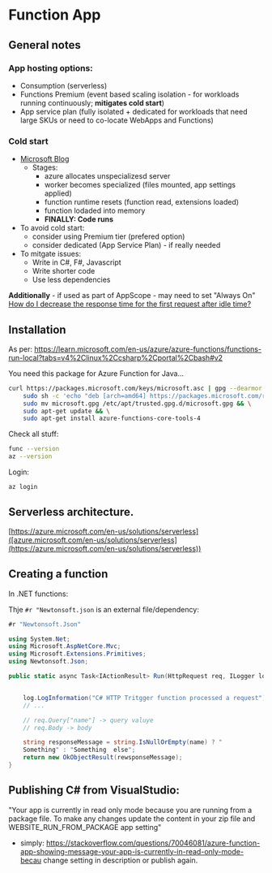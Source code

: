 # Function App 

## General notes

### App hosting options:
 - Consumption (serverless)
 - Functions Premium (event based scaling isolation - for workloads running continuously; **mitigates cold start**)
 - App service plan (fully isolated + dedicated for workloads that need large SKUs or need to co-locate WebApps and Functions)

### Cold start

- [Microsoft Blog](https://azure.microsoft.com/en-us/blog/understanding-serverless-cold-start/)
  - Stages:
    - azure allocates unspecializesd server
    - worker becomes specialized (files mounted, app settings applied)
    - function runtime resets (function read, extensions loaded)
    - function lodaded into memory
    - **FINALLY: Code runs**
- To avoid cold start: 
  - consider using Premium tier (prefered option)
  - consider dedicated (App Service Plan) - if really needed
- To mitgate issues:
  - Write in C#, F#, Javascript
  - Write shorter code
  - Use less dependencies


**Additionally** - if used as part of AppScope - may need to set "Always On" [
How do I decrease the response time for the first request after idle time?
](https://learn.microsoft.com/en-us/troubleshoot/azure/app-service/web-apps-performance-faqs#how-do-i-decrease-the-response-time-for-the-first-request-after-idle-time)


## Installation

As per: https://learn.microsoft.com/en-us/azure/azure-functions/functions-run-local?tabs=v4%2Clinux%2Ccsharp%2Cportal%2Cbash#v2

You need this package for Azure Function for Java...

```bash
curl https://packages.microsoft.com/keys/microsoft.asc | gpg --dearmor > microsoft.gpg && \
    sudo sh -c 'echo "deb [arch=amd64] https://packages.microsoft.com/repos/microsoft-ubuntu-$(lsb_release -cs)-prod $(lsb_release -cs) main" > /etc/apt/sources.list.d/dotnetdev.list' && \
    sudo mv microsoft.gpg /etc/apt/trusted.gpg.d/microsoft.gpg && \
    sudo apt-get update && \
    sudo apt-get install azure-functions-core-tools-4
```

Check all stuff:

```bash
func --version
az --version
```

Login:
```
az login
```


## Serverless architecture.

[https://azure.microsoft.com/en-us/solutions/serverless]([azure.microsoft.com/en-us/solutions/serverless](https://azure.microsoft.com/en-us/solutions/serverless))

[](https://learn.microsoft.com/en-us/azure/architecture/serverless-quest/reference-architectures)


## Creating a function

In .NET functions:

Thje `#r "Newtonsoft.json` is an external file/dependency:

```cs
#r "Newtonsoft.Json"  

using System.Net;
using Microsoft.AspNetCore.Mvc;
using Microsoft.Extensions.Primitives;
using Newtonsoft.Json;

public static async Task<IActionResult> Run(HttpRequest req, ILogger log) {


    log.LogInformation("C# HTTP Tritgger function processed a request");
    // ...

    // req.Query["name"] -> query valuye
    // req.Body -> body

    string responseMessage = string.IsNullOrEmpty(name) ? "
    Something" : "Something  else";
    return new OkObjectResult(rewsponseMessage);
}

```

## Publishing C# from VisualStudio:


"Your app is currently in  read only mode because you are running from a package file. To make any changes update the content in 
your zip file and WEBSITE_RUN_FROM_PACKAGE app setting"

 - simply: https://stackoverflow.com/questions/70046081/azure-function-app-showing-message-your-app-is-currently-in-read-only-mode-becau change setting in description or publish again.




